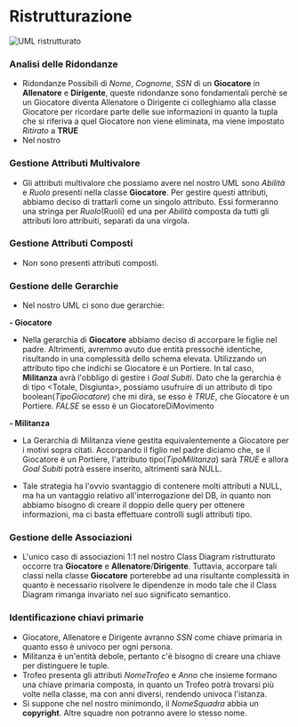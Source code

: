 # Ristrutturazione
![UML ristrutturato](https://github.com/Kirby191/Progetto-BD-OO/assets/19607112/2f804842-613e-4f64-a1a2-605ce00cadbf)





### Analisi delle Ridondanze
+ Ridondanze Possibili di _Nome_, _Cognome_, _SSN_ di un __Giocatore__ in __Allenatore__ e __Dirigente__, queste ridondanze sono fondamentali perchè se un Giocatore diventa Allenatore o Dirigente ci colleghiamo alla classe Giocatore per ricordare parte delle sue informazioni in quanto la tupla che si riferiva a quel Giocatore non viene eliminata, ma viene impostato _Ritirato_ a __TRUE__
+ Nel nostro

### Gestione Attributi Multivalore
+ Gli attributi multivalore che possiamo avere nel nostro UML sono _Abilità_ e _Ruolo_ presenti nella classe __Giocatore__. Per gestire questi attributi, abbiamo deciso di trattarli come un singolo attributo. Essi formeranno una stringa per _Ruolo_(Ruoli) ed una per _Abilità_ composta da tutti gli attributi loro attribuiti, separati da una virgola.

### Gestione Attributi Composti
+ Non sono presenti attributi composti.

### Gestione delle Gerarchie
+ Nel nostro UML ci sono due gerarchie:

__- Giocatore__
+ Nella gerarchia di __Giocatore__ abbiamo deciso di accorpare le figlie nel padre. Altrimenti, avremmo avuto due entità pressochè identiche, risultando in una complessità dello schema elevata. Utilizzando un attributo tipo che indichi se Giocatore è un Portiere. In tal caso, __Militanza__ avrà l'obbligo di gestire i _Goal Subiti_. Dato che la gerarchia è di tipo <Totale, Disgiunta>, possiamo usufruire di un attributo di tipo boolean(_TipoGiocatore_) che mi dirà, se esso è _TRUE_, che Giocatore è un Portiere. _FALSE_ se esso è un GiocatoreDiMovimento
  
__- Militanza__
+ La Gerarchia di Militanza viene gestita equivalentemente a Giocatore per i motivi sopra citati. Accorpando il figlio nel padre diciamo che, se il Giocatore è un Portiere, l'attributo tipo(_TipoMilitanza_) sarà _TRUE_ e allora _Goal Subiti_ potrà essere inserito, altrimenti sarà NULL.

+ Tale strategia ha l'ovvio svantaggio di contenere molti attributi a NULL, ma ha un vantaggio relativo all'interrogazione del DB, in quanto non abbiamo bisogno di creare il doppio delle query per ottenere informazioni, ma ci basta effettuare controlli sugli attributi tipo.

### Gestione delle Associazioni
+ L'unico caso di associazioni 1:1 nel nostro Class Diagram ristrutturato occorre tra __Giocatore__ e __Allenatore__/__Dirigente__. Tuttavia, accorpare tali classi nella classe __Giocatore__ porterebbe ad una risultante complessità in quanto è necessario risolvere le dipendenze in modo tale che il Class Diagram rimanga invariato nel suo significato semantico.

### Identificazione chiavi primarie
+ Giocatore, Allenatore e Dirigente avranno _SSN_ come chiave primaria in quanto esso è univoco per ogni persona.
+ Militanza è un'entità debole, pertanto c'è bisogno di creare una chiave per distinguere le tuple.
+ Trofeo presenta gli attributi _NomeTrofeo_ e _Anno_ che insieme formano una chiave primaria composta, in quanto un Trofeo potrà trovarsi più volte nella classe, ma con anni diversi, rendendo univoca l'istanza.
+ Si suppone che nel nostro minimondo, il _NomeSquadra_ abbia un __copyright__. Altre squadre non potranno avere lo stesso nome.
